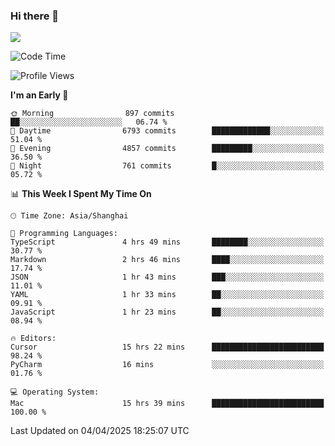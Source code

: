 ### Hi there 👋

<!--
**JJAYCHEN1e/jjaychen1e** is a ✨ _special_ ✨ repository because its `README.md` (this file) appears on your GitHub profile.

Here are some ideas to get you started:

- 🔭 I’m currently working on ...
- 🌱 I’m currently learning ...
- 👯 I’m looking to collaborate on ...
- 🤔 I’m looking for help with ...
- 💬 Ask me about ...
- 📫 How to reach me: ...
- 😄 Pronouns: ...
- ⚡ Fun fact: ...
-->

[![](https://github-readme-stats.vercel.app/api?username=jjaychen1e&show_icons=true)](https://github.com/jjaychen1e/github-readme-stats?count_private=true)

<!--START_SECTION:waka-->
![Code Time](http://img.shields.io/badge/Code%20Time-1%2C899%20hrs%2031%20mins-blue)

![Profile Views](http://img.shields.io/badge/Profile%20Views-0-blue)

**I'm an Early 🐤** 

```text
🌞 Morning                897 commits         ██░░░░░░░░░░░░░░░░░░░░░░░   06.74 % 
🌆 Daytime                6793 commits        █████████████░░░░░░░░░░░░   51.04 % 
🌃 Evening                4857 commits        █████████░░░░░░░░░░░░░░░░   36.50 % 
🌙 Night                  761 commits         █░░░░░░░░░░░░░░░░░░░░░░░░   05.72 % 
```


📊 **This Week I Spent My Time On** 

```text
🕑︎ Time Zone: Asia/Shanghai

💬 Programming Languages: 
TypeScript               4 hrs 49 mins       ████████░░░░░░░░░░░░░░░░░   30.77 % 
Markdown                 2 hrs 46 mins       ████░░░░░░░░░░░░░░░░░░░░░   17.74 % 
JSON                     1 hr 43 mins        ███░░░░░░░░░░░░░░░░░░░░░░   11.01 % 
YAML                     1 hr 33 mins        ██░░░░░░░░░░░░░░░░░░░░░░░   09.91 % 
JavaScript               1 hr 23 mins        ██░░░░░░░░░░░░░░░░░░░░░░░   08.94 % 

🔥 Editors: 
Cursor                   15 hrs 22 mins      █████████████████████████   98.24 % 
PyCharm                  16 mins             ░░░░░░░░░░░░░░░░░░░░░░░░░   01.76 % 

💻 Operating System: 
Mac                      15 hrs 39 mins      █████████████████████████   100.00 % 
```


 Last Updated on 04/04/2025 18:25:07 UTC
<!--END_SECTION:waka-->
